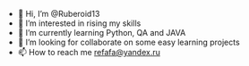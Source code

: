 - 👋 Hi, I’m @Ruberoid13
- 👀 I’m interested in rising my skills
- 🌱 I’m currently learning Python, QA and JAVA
- 💞️ I’m looking for collaborate on some easy learning projects
- 📫 How to reach me refafa@yandex.ru

<!---
Ruberoid13/Ruberoid13 is a ✨ special ✨ repository because its `README.md` (this file) appears on your GitHub profile.
You can click the Preview link to take a look at your changes.
--->
